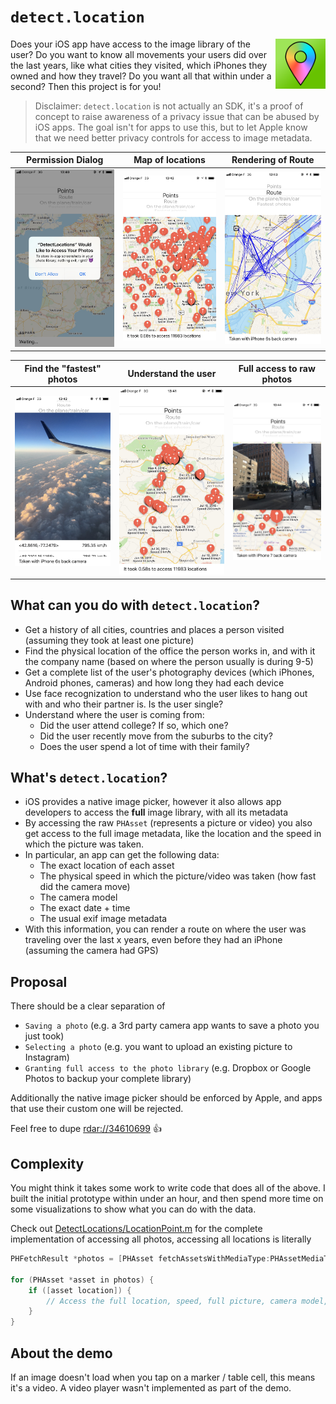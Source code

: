 # `detect.location`

<img src="screenshots/DetectLocations.png" align="right" width=80 />

Does your iOS app have access to the image library of the user? Do you want to know all movements your users did over the last years, like what cities they visited, which iPhones they owned and how they travel? Do you want all that within under a second? Then this project is for you!

> Disclaimer: `detect.location` is not actually an SDK, it's a proof of concept to raise awareness of a privacy issue that can be abused by iOS apps. The goal isn't for apps to use this, but to let Apple know that we need better privacy controls for access to image metadata.

Permission Dialog | Map of locations | Rendering of Route
----|-----|-----
![screenshots/screenshot0.jpg](screenshots/screenshot0.jpg) | ![screenshots/screenshot1.jpg](screenshots/screenshot1.jpg) | ![screenshots/screenshot2.jpg](screenshots/screenshot2.jpg)

Find the "fastest" photos | Understand the user | Full access to raw photos
----|-----|-----
![screenshots/screenshot3.jpg](screenshots/screenshot3.jpg) | ![screenshots/screenshot4.jpg](screenshots/screenshot4.jpg) | ![screenshots/screenshot5.jpg](screenshots/screenshot5.jpg)

## What can you do with `detect.location`?

- Get a history of all cities, countries and places a person visited (assuming they took at least one picture)
- Find the physical location of the office the person works in, and with it the company name (based on where the person usually is during 9-5)
- Get a complete list of the user's photography devices (which iPhones, Android phones, cameras) and how long they had each device
- Use face recognization to understand who the user likes to hang out with and who their partner is. Is the user single?
- Understand where the user is coming from:
  - Did the user attend college? If so, which one?
  - Did the user recently move from the suburbs to the city?
  - Does the user spend a lot of time with their family?

## What's `detect.location`?

- iOS provides a native image picker, however it also allows app developers to access the **full** image library, with all its metadata
- By accessing the raw `PHAsset` (represents a picture or video) you also get access to the full image metadata, like the location and the speed in which the picture was taken. 
- In particular, an app can get the following data:
  - The exact location of each asset
  - The physical speed in which the picture/video was taken (how fast did the camera move)
  - The camera model
  - The exact date + time
  - The usual exif image metadata
- With this information, you can render a route on where the user was traveling over the last x years, even before they had an iPhone (assuming the camera had GPS)

## Proposal

There should be a clear separation of 

- `Saving a photo` (e.g. a 3rd party camera app wants to save a photo you just took)
- `Selecting a photo` (e.g. you want to upload an existing picture to Instagram)
- `Granting full access to the photo library` (e.g. Dropbox or Google Photos to backup your complete library)

Additionally the native image picker should be enforced by Apple, and apps that use their custom one will be rejected. 

Feel free to dupe [rdar://34610699](https://openradar.appspot.com/34610699) 👍

## Complexity

You might think it takes some work to write code that does all of the above. I built the initial prototype within under an hour, and then spend more time on some visualizations to show what you can do with the data.

Check out [DetectLocations/LocationPoint.m](https://github.com/KrauseFx/detect.location/blob/master/DetectLocations/LocationPoint.m) for the complete implementation of accessing all photos, accessing all locations is literally
```objective-c
PHFetchResult *photos = [PHAsset fetchAssetsWithMediaType:PHAssetMediaTypeImage options:nil];
    
for (PHAsset *asset in photos) {
    if ([asset location]) {
        // Access the full location, speed, full picture, camera model, etc. here
    }
}
```

## About the demo

If an image doesn't load when you tap on a marker / table cell, this means it's a video. A video player wasn't implemented as part of the demo.
